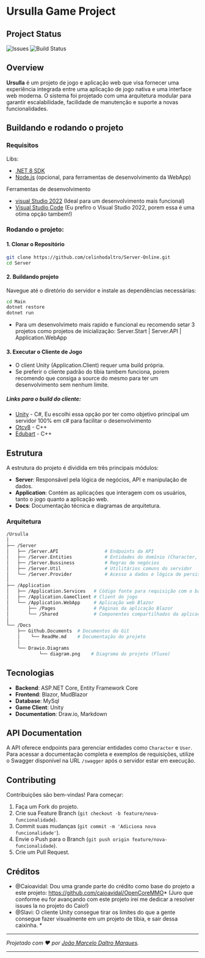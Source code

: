 
# Ursulla Game Project ##

## Project Status
![Issues](https://img.shields.io/github/issues/celinhodaltro/Server-Online)
![Build Status](https://github.com/celinhodaltro/Server-Online/actions/workflows/dotnet-desktop.yml/badge.svg)


## Overview

**Ursulla** é um projeto de jogo e aplicação web que visa fornecer uma experiência integrada entre uma aplicação de jogo nativa e uma interface web moderna. O sistema foi projetado com uma arquitetura modular para garantir escalabilidade, facilidade de manutenção e suporte a novas funcionalidades.




## Buildando e rodando o projeto

### Requisitos


Libs:
- [.NET 8 SDK](https://dotnet.microsoft.com/download)
- [Node.js](https://nodejs.org/en/) (opcional, para ferramentas de desenvolvimento da WebApp)

Ferramentas de desenvolvimento
- [visual Studio 2022](https://visualstudio.microsoft.com/vs/community/) (Ideal para um desenvolvimento mais funcional) 
- [Visual Studio Code](https://code.visualstudio.com/) (Eu prefiro o Visual Studio 2022, porem essa é uma otima opção tambem!)


### Rodando o projeto:

#### 1. Clonar o Repositório

```bash
git clone https://github.com/celinhodaltro/Server-Online.git
cd Server
```

#### 2. Buildando projeto

Navegue até o diretório do servidor e instale as dependências necessárias:

```bash
cd Main
dotnet restore
dotnet run
```

- Para um desenvolvimeto mais rapido e funcional eu recomendo setar 3 projetos como projetos de inicialização: Server.Start | Server.API | Application.WebApp

#### 3. Executar o Cliente de Jogo

- O client Unity (Application.Client) requer uma build própria.
- Se preferir o cliente padrão do tibia tambem funciona, porem recomendo que consiga a source do mesmo para ter um desenvolvimento sem nenhum limite.


##### Links para o build do cliente:
- [Unity](https://slavi.gitbook.io/opentibiaunity/getting-started/running-the-game) - C#, Eu escolhi essa opção por ter como objetivo principal um servidor 100% em c# para facilitar o desenvolvimento
- [Otcv8](https://github.com/OTCv8/otclientv8) - C++
- [Edubart](https://github.com/edubart/otclient) - C++ 


## Estrutura

A estrutura do projeto é dividida em três principais módulos:

- **Server**: Responsável pela lógica de negócios, API e manipulação de dados.
- **Application**: Contém as aplicações que interagem com os usuários, tanto o jogo quanto a aplicação web.
- **Docs**: Documentação técnica e diagramas de arquitetura.

### Arquitetura

```bash
/Ursulla
│
├── /Server
│   ├── /Server.API                 # Endpoints da API
│   ├── /Server.Entities            # Entidades do domínio (Character, Game, User)
│   ├── /Server.Bussiness           # Regras de negócios
│   ├── /Server.Util                # Utilitários comuns do servidor
│   └── /Server.Provider            # Acesso a dados e lógica de persistência
│
├── /Application
│   ├── /Application.Services   # Código fonte para requisição com o back (Pensar em alterar nome para Application.Request)
│   ├── /Application.GameClient # Client do jogo
│   └── /Application.WebApp     # Aplicação web Blazor
│       ├── /Pages              # Páginas da aplicação Blazor
│       └── /Shared             # Componentes compartilhados da aplicação Blazor
│
└── /Docs
    ├── Github.Documents  # Documentos do Git
    │    └── ReadMe.md    # Documentação do projeto
    │
    └── Drawio.Diagrams 
            └── diagram.png    # Diagrama do projeto (Fluxo)
```


## Tecnologias

- **Backend**: ASP.NET Core, Entity Framework Core
- **Frontend**: Blazor, MudBlazor
- **Database**: MySql
- **Game Client**: Unity
- **Documentation**: Draw.io, Markdown

## API Documentation
A API oferece endpoints para gerenciar entidades como `Character` e `User`. Para acessar a documentação completa e exemplos de requisições, utilize o Swagger disponível na URL `/swagger` após o servidor estar em execução.

## Contributing
Contribuições são bem-vindas! Para começar:

1. Faça um Fork do projeto.
2. Crie sua Feature Branch (`git checkout -b feature/nova-funcionalidade`).
3. Commit suas mudanças (`git commit -m 'Adiciona nova funcionalidade'`).
4. Envie o Push para o Branch (`git push origin feature/nova-funcionalidade`).
5. Crie um Pull Request.

## Créditos

* @Caioavidal: Dou uma grande parte do crédito como base do projeto a este projeto: https://github.com/caioavidal/OpenCoreMMO* (Juro que conforme eu for avançando com este projeto irei me dedicar a resolver issues la no projeto do Caio!)
* @Slavi: O cliente Unity consegue tirar os limites do que a gente consegue fazer visualmente em um projeto de tibia, e sair dessa caixinha. *
---

*Projetado com ❤️ por [João Marcelo Daltro Marques](https://github.com/celinhodaltro).*

---

